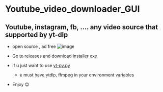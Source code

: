 # Youtube_video_downloader_GUI
## Youtube, instagram, fb, .... any video source that supported by yt-dlp
- open source , ad free
![image](https://github.com/user-attachments/assets/369a21ea-18b0-47eb-b759-92c9fea53660)
- Go to releases and download [installer exe](https://github.com/dp-sys/Youtube_vid_downloader_GUI/releases/tag/v1.0)

- if u just want to use [yt-py.py](https://github.com/dp-sys/Youtube_vid_downloader_GUI/blob/main/yt-py.py)
  - u must have ytdlp, ffmpeg in your environment variables
- Enjoy 😊

